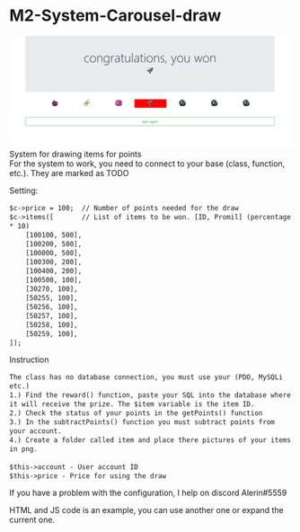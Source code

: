 # M2-System-Carousel-draw

![screen](https://github.com/Alerinos/M2-System-Carousel/blob/master/screen/1.png?raw=true)
System for drawing items for points  
For the system to work, you need to connect to your base (class, function, etc.). They are marked as TODO   

Setting:
```
$c->price = 100;  // Number of points needed for the draw
$c->items([       // List of items to be won. [ID, Promil] (percentage * 10)
    [100100, 500],
    [100200, 500],
    [100000, 500],
    [100300, 200],
    [100400, 200],
    [100500, 100],
    [30270, 100],
    [50255, 100],
    [50256, 100],
    [50257, 100],
    [50258, 100],
    [50259, 100],
]);
```

Instruction
```
The class has no database connection, you must use your (PDO, MySQLi etc.)
1.) Find the reward() function, paste your SQL into the database where it will receive the prize. The $item variable is the item ID.
2.) Check the status of your points in the getPoints() function
3.) In the subtractPoints() function you must subtract points from your account.
4.) Create a folder called item and place there pictures of your items in png.

$this->account - User account ID
$this->price - Price for using the draw
```

If you have a problem with the configuration, I help on discord Alerin#5559

HTML and JS code is an example, you can use another one or expand the current one.

